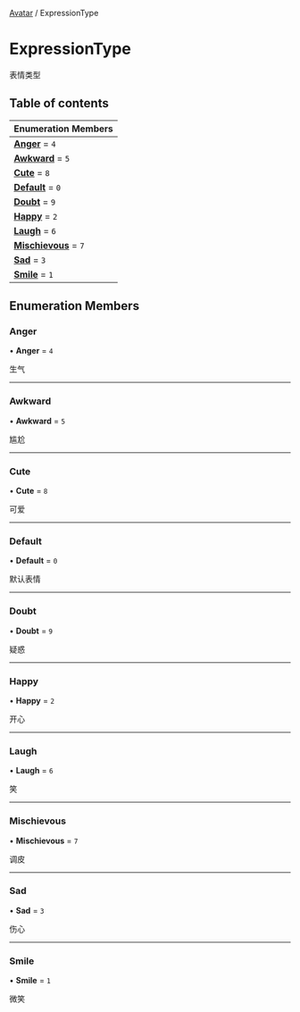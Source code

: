 [Avatar](../groups/Avatar.Avatar.md) / ExpressionType

# ExpressionType <Badge type="tip" text="Enumeration" /> <Score text="ExpressionType" />

表情类型

## Table of contents

| Enumeration Members |
| :-----|
| **[Anger](Gameplay.ExpressionType.md#anger)** = ``4`` <br> |
| **[Awkward](Gameplay.ExpressionType.md#awkward)** = ``5`` <br> |
| **[Cute](Gameplay.ExpressionType.md#cute)** = ``8`` <br> |
| **[Default](Gameplay.ExpressionType.md#default)** = ``0`` <br> |
| **[Doubt](Gameplay.ExpressionType.md#doubt)** = ``9`` <br> |
| **[Happy](Gameplay.ExpressionType.md#happy)** = ``2`` <br> |
| **[Laugh](Gameplay.ExpressionType.md#laugh)** = ``6`` <br> |
| **[Mischievous](Gameplay.ExpressionType.md#mischievous)** = ``7`` <br> |
| **[Sad](Gameplay.ExpressionType.md#sad)** = ``3`` <br> |
| **[Smile](Gameplay.ExpressionType.md#smile)** = ``1`` <br> |

## Enumeration Members

### Anger <Score text="Anger" /> 

• **Anger** = ``4``

生气

___

### Awkward <Score text="Awkward" /> 

• **Awkward** = ``5``

尴尬

___

### Cute <Score text="Cute" /> 

• **Cute** = ``8``

可爱

___

### Default <Score text="Default" /> 

• **Default** = ``0``

默认表情

___

### Doubt <Score text="Doubt" /> 

• **Doubt** = ``9``

疑惑

___

### Happy <Score text="Happy" /> 

• **Happy** = ``2``

开心

___

### Laugh <Score text="Laugh" /> 

• **Laugh** = ``6``

笑

___

### Mischievous <Score text="Mischievous" /> 

• **Mischievous** = ``7``

调皮

___

### Sad <Score text="Sad" /> 

• **Sad** = ``3``

伤心

___

### Smile <Score text="Smile" /> 

• **Smile** = ``1``

微笑
